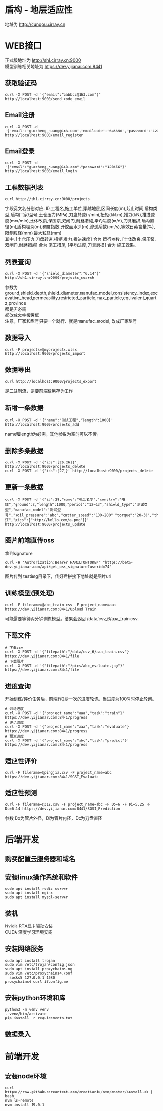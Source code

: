 # 盾构 - 地层适应性
地址为 http://dungou.cirray.cn

# WEB接口
正式服地址为 http://sh1.cirray.cn:9000  
模型训练相关地址为 https://dev.yijianar.com:8441
## 获取验证码
```shell
curl -X POST -d '{"email":"aabbcc@163.com"}' http://localhost:9000/send_code_email
```
## Email注册
```shell
curl -X POST -d '{"email":"guozheng_huang@163.com","emailcode":"643350","password":"123456"}' http://localhost:9000/email_register
```
## Email登录
```shell
curl -X POST -d '{"email":"guozheng_huang@163.com","password":"123456"}' http://localhost:9000/email_login
```
## 工程数据列表
```shell
curl http://sh1.cirray.cn:9000/projects
```
字段英文名分别对应: ID,工程名,施工单位,穿越地层,区间长度(m),起止时间,盾构类型,盾构厂家/型号,土仓压力(MPa),刀盘转速(r/min),扭矩(kN.m),推力(kN),推进速度(mm/min),土体改良,保压泵,双闸门,耐磨措施,平均进度(m/d),刀具磨损,盾构直径(m),盾构埋深(m),稠度指数,开挖面水头(m),渗透系数(cm/s),等效石英含量(%),限制粒径(mm),最大粒径(mm)  
其中, [土仓压力,刀盘转速,扭矩,推力,推进速度] 合为 运行参数. [土体改良,保压泵,双闸门,耐磨措施] 合为 施工措施, [平均进度,刀具磨损] 合为 施工效果。
## 列表查询
```shell
curl -X POST -d '{"shield_diameter":"6.14"}' http://sh1.cirray.cn:9000/projects_search
```
参数为 ground,shield_depth,shield_diameter,manufac_model,consistency_index,excavation_head,permeability,restricted_particle,max_particle,equivalent_quartz,province  
都是非必需  
都改成文字搜索框  
注意，厂家和型号只要一个就行，就是manufac_model, 改成厂家型号
## 数据导入
```shell
curl -F projects=@myprojects.xlsx http://localhost:9000/projects_import
```
## 数据导出
```shell
curl http://localhost:9000/projects_export
```
是二进制流，需要前端做另存为工作

## 新增一条数据
```shell
curl -X POST -d '{"name":"测试工程","length":1000}' http://localhost:9000/projects_add
```
name和length为必需，其他参数为空时可以不传。
## 删除多条数据
```
curl -X POST -d '{"ids":[25,26]}' http://localhost:9000/projects_delete 
curl -X POST -d '{"ids":[27]}' http://localhost:9000/projects_delete
```
## 更新一条数据
```
curl -X POST -d '{"id":28,"name":"改后名字","constru":"曦辉","ground":2,"length":1000,"period":"12~13","shield_type":"测试类型","manufac_model":"测试型号","soil_pressure":"abc","cutter_speed":"100~200","torque":"20~30","thrust":"asdh","advance_speed":"50~60","soil_improvement":"有","pressure_pump":"djs","double_gate":"有","wear_resistant":"有","average_progress":10,"tool_wear":"有","shield_diameter":40,"shield_depth":"10~20","consistency_index":10,"excavation_head":5,"permeability":0.01,"equivalent_quartz":80,"restricted_particle":100,"max_particle":200,"province":"浙江","pics":["http://hello.com/a.png"]}' http://localhost:9000/projects_update
```
## 图片前端直传oss
拿到signature
```
curl -H 'Authorization:Bearer HAMILTONTOKEN' "https://beta-dev.yijianar.com/api/get_oss_signature?userid=74"
```
图片传到 testimg目录下，传好后拼接下地址就是图片url

## 训练模型(预处理)
```shell
curl -F filename=@abc_train.csv -F project_name=aaa https://dev.yijianar.com:8441/Upload_Train
```
可能需要等待两分钟训练模型。结果会返回 /data/csv_6/aaa_train.csv. 
## 下载文件
```shell
# 下载csv
curl -X POST -d '{"filepath":"/data/csv_6/aaa_train.csv"}' https://dev.yijianar.com:8441/file
# 下载图片
curl -X POST -d '{"filepath":"/pics/abc_evaluate.jpg"}' https://dev.yijianar.com:8441/file
```
## 进度查询
开始训练/评价任务后，前端作2秒一次的进度轮询。当进度为100%时停止轮询。
```shell
# 训练进度
curl -X POST -d '{"project_name":"aaa","task":"train"}' https://dev.yijianar.com:8441/progress
# 评价进度
curl -X POST -d '{"project_name":"aaa","task":"evaluate"}' https://dev.yijianar.com:8441/progress
# 预测进度
curl -X POST -d '{"project_name":"abc","task":"predict"}' https://dev.yijianar.com:8441/progress
```
## 适应性评价
```shell
curl -F filename=@pingjia.csv -F project_name=abc https://dev.yijianar.com:8441/SGSI_Evaluate
```
## 适应性预测
```shell
curl -F filename=@312.csv -F project_name=abc -F Do=6 -F Di=5.25 -F Dc=6.14 https://dev.yijianar.com:8441/SGSI_Prediction
```
参数 Do为管片外径，Di为管片内径，Dc为刀盘直径

# 后端开发
## 购买配置云服务器和域名
## 安装linux操作系统和软件
```shell
sudo apt install redis-server
sudo apt install nginx
sudo apt install mysql-server
```
## 装机
Nvidia RTX显卡驱动安装  
CUDA 深度学习环境安装
## 安装网络服务
```shell
sudo apt install trojan
sudo vim /etc/trojan/config.json
sudo apt install proxychains-ng
sudo vim /etc/proxychains4.conf
  socks5 127.0.0.1 1080
proxychains4 curl ifconfig.me
```
## 安装python环境和库
```shell
python3 -m venv venv
. venv/bin/activate
pip install -r requirements.txt
```
## 数据录入

# 前端开发
## 安装node环境
```shell
curl https://raw.githubusercontent.com/creationix/nvm/master/install.sh | bash
nvm ls-remote
nvm install 19.0.1
```
